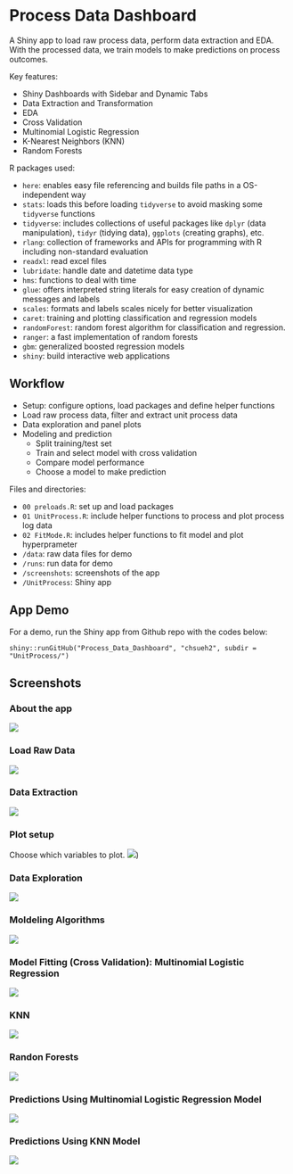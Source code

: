 # Process Data Dashboard

A Shiny app to load raw process data, perform data extraction and EDA. With the processed data, we train models to make predictions on process outcomes.

Key features:

- Shiny Dashboards with Sidebar and Dynamic Tabs
- Data Extraction and Transformation
- EDA
- Cross Validation
- Multinomial Logistic Regression
- K-Nearest Neighbors (KNN)
- Random Forests

R packages used:

- `here`: enables easy file referencing and builds file paths in a OS-independent way
- `stats`: loads this before loading `tidyverse` to avoid masking some `tidyverse` functions
- `tidyverse`: includes collections of useful packages like `dplyr` (data manipulation), `tidyr` (tidying data),  `ggplots` (creating graphs), etc.
- `rlang`: collection of frameworks and APIs for programming with R including non-standard evaluation
- `readxl`: read excel files
- `lubridate`: handle date and datetime data type
- `hms`: functions to deal with time
- `glue`: offers interpreted string literals for easy creation of dynamic messages and labels
- `scales`: formats and labels scales nicely for better visualization
- `caret`: training and plotting classification and regression models
- `randomForest`: random forest algorithm for classification and regression.
- `ranger`: a fast implementation of random forests 
- `gbm`: generalized boosted regression models
- `shiny`: build interactive web applications

## Workflow

- Setup: configure options, load packages and define helper functions
- Load raw process data, filter and extract unit process data
- Data exploration and panel plots
- Modeling and prediction
  - Split training/test set
  - Train and select model with cross validation
  - Compare model performance
  - Choose a model to make prediction

Files and directories:

- `00 preloads.R`: set up and load packages
- `01 UnitProcess.R`: include helper functions to process and plot process log data
- `02 FitMode.R`: includes helper functions to fit model and plot hyperprameter
- `/data`: raw data files for demo
- `/runs`: run data for demo
- `/screenshots`: screenshots of the app
- `/UnitProcess`: Shiny app

## App Demo

For a demo, run the Shiny app from Github repo with the codes below:

```{r}
shiny::runGitHub("Process_Data_Dashboard", "chsueh2", subdir = "UnitProcess/") 
```

## Screenshots

### About the app
![](./screenshots/183751.png)

### Load Raw Data
![](./screenshots/183915.png)

### Data Extraction
![](./screenshots/183959.png)

### Plot setup
Choose which variables to plot.
![](./screenshots/184122.png))

### Data Exploration
![](./screenshots/184203.png)

### Moldeling Algorithms
![](./screenshots/184244.png)

### Model Fitting (Cross Validation): Multinomial Logistic Regression
![](./screenshots/184330.png)

### KNN
![](./screenshots/184354.png)

### Randon Forests
![](./screenshots/184422.png)

### Predictions Using Multinomial Logistic Regression Model
![](./screenshots/184500.png)

### Predictions Using KNN Model
![](./screenshots/184526.png)

